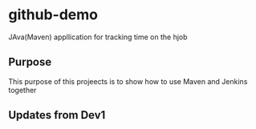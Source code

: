 # github-demo
JAva(Maven) appllication for tracking time on the hjob

## Purpose
This purpose of this projeects is to show how to use Maven and Jenkins together

## Updates from Dev1
